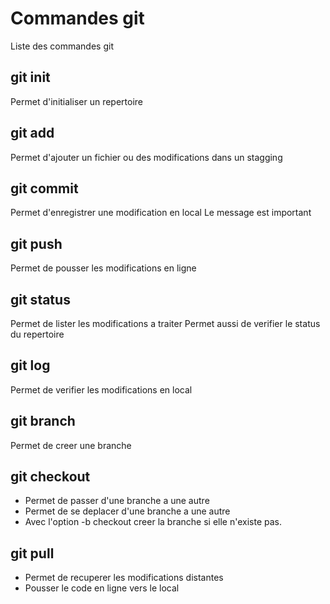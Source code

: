  # Commandes git

Liste des commandes git

## git init
Permet d'initialiser un repertoire

## git add
Permet d'ajouter un fichier ou des modifications dans un stagging

## git commit
Permet d'enregistrer une modification en local
Le message est important

## git push
Permet de pousser les modifications en ligne

## git status
Permet de lister les modifications a traiter
Permet aussi de verifier le status du repertoire 

## git log
Permet de verifier les modifications en local

## git branch
Permet de creer une branche

## git checkout 
- Permet de passer d'une branche a une autre
- Permet de se deplacer d'une branche a une autre
- Avec l'option -b checkout creer la branche si elle n'existe pas.

## git pull
- Permet de recuperer les modifications distantes
- Pousser le code en ligne vers le local
